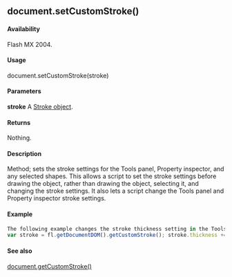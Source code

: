 ## document.setCustomStroke()

#### Availability

Flash MX 2004.

#### Usage

document.setCustomStroke(stroke)

#### Parameters

**stroke** A [Stroke object](#_bookmark876).

#### Returns

Nothing.

#### Description

Method; sets the stroke settings for the Tools panel, Property inspector, and any selected shapes. This allows a script to set the stroke settings before drawing the object, rather than drawing the object, selecting it, and changing the stroke settings. It also lets a script change the Tools panel and Property inspector stroke settings.

#### Example

```javascript
The following example changes the stroke thickness setting in the Tools panel, Property inspector, and any selected shapes:
var stroke = fl.getDocumentDOM().getCustomStroke(); stroke.thickness += 2; fl.getDocumentDOM().setCustomStroke(stroke);

```
#### See also

[document.getCustomStroke()](#_bookmark202)
